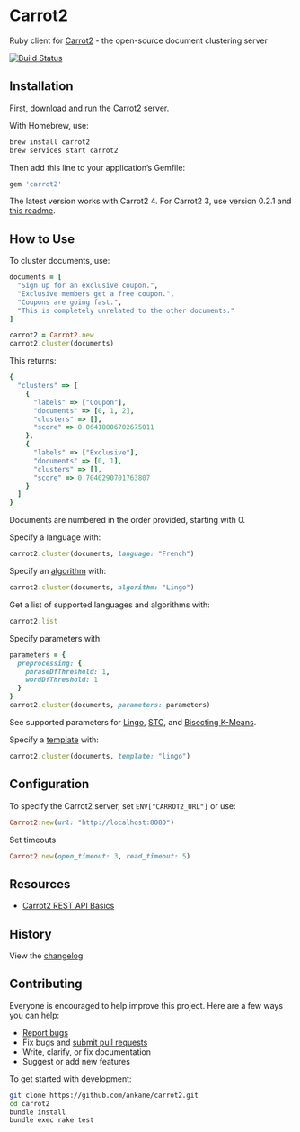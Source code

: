 # Carrot2

Ruby client for [Carrot2](https://github.com/carrot2/carrot2) - the open-source document clustering server

[![Build Status](https://travis-ci.org/ankane/carrot2.svg?branch=master)](https://travis-ci.org/ankane/carrot2)

## Installation

First, [download and run](https://github.com/carrot2/carrot2#installation) the Carrot2 server.

With Homebrew, use:

```sh
brew install carrot2
brew services start carrot2
```

Then add this line to your application’s Gemfile:

```ruby
gem 'carrot2'
```

The latest version works with Carrot2 4. For Carrot2 3, use version 0.2.1 and [this readme](https://github.com/ankane/carrot2/blob/v0.2.1/README.md).

## How to Use

To cluster documents, use:

```ruby
documents = [
  "Sign up for an exclusive coupon.",
  "Exclusive members get a free coupon.",
  "Coupons are going fast.",
  "This is completely unrelated to the other documents."
]

carrot2 = Carrot2.new
carrot2.cluster(documents)
```

This returns:

```ruby
{
  "clusters" => [
    {
      "labels" => ["Coupon"],
      "documents" => [0, 1, 2],
      "clusters" => [],
      "score" => 0.06418006702675011
    },
    {
      "labels" => ["Exclusive"],
      "documents" => [0, 1],
      "clusters" => [],
      "score" => 0.7040290701763807
    }
  ]
}
```

Documents are numbered in the order provided, starting with 0.

Specify a language with:

```ruby
carrot2.cluster(documents, language: "French")
```

Specify an [algorithm](https://carrot2.github.io/release/4.0.0/doc/algorithms/) with:

```ruby
carrot2.cluster(documents, algorithm: "Lingo")
```

Get a list of supported languages and algorithms with:

```ruby
carrot2.list
```

Specify parameters with:

```ruby
parameters = {
  preprocessing: {
    phraseDfThreshold: 1,
    wordDfThreshold: 1
  }
}
carrot2.cluster(documents, parameters: parameters)
```

See supported parameters for [Lingo](https://carrot2.github.io/release/4.0.0/doc/lingo-attributes/), [STC](https://carrot2.github.io/release/4.0.0/doc/stc-attributes/), and [Bisecting K-Means](https://carrot2.github.io/release/4.0.0/doc/kmeans-attributes/).

Specify a [template](https://carrot2.github.io/release/4.0.0/doc/dcs-templates/) with:

```ruby
carrot2.cluster(documents, template: "lingo")
```

## Configuration

To specify the Carrot2 server, set `ENV["CARROT2_URL"]` or use:

```ruby
Carrot2.new(url: "http://localhost:8080")
```

Set timeouts

```ruby
Carrot2.new(open_timeout: 3, read_timeout: 5)
```

## Resources

- [Carrot2 REST API Basics](https://carrot2.github.io/release/4.0.0/doc/rest-api-basics/)

## History

View the [changelog](https://github.com/ankane/carrot2/blob/master/CHANGELOG.md)

## Contributing

Everyone is encouraged to help improve this project. Here are a few ways you can help:

- [Report bugs](https://github.com/ankane/carrot2/issues)
- Fix bugs and [submit pull requests](https://github.com/ankane/carrot2/pulls)
- Write, clarify, or fix documentation
- Suggest or add new features

To get started with development:

```sh
git clone https://github.com/ankane/carrot2.git
cd carrot2
bundle install
bundle exec rake test
```
